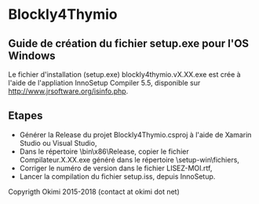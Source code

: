 Blockly4Thymio
==============

Guide de création du fichier setup.exe pour l'OS Windows
--------------------------------------------------------

Le fichier d'installation (setup.exe) blockly4thymio.vX.XX.exe est crée à l'aide de l'appliation InnoSetup Compiler 5.5, disponible sur http://www.jrsoftware.org/isinfo.php.

Etapes
------

* Générer la Release du projet Blockly4Thymio.csproj à l'aide de Xamarin Studio ou Visual Studio,
* Dans le répertoire \bin\x86\Release, copier le fichier Compilateur.X.XX.exe généré dans le répertoire \setup-win\fichiers,
* Corriger le numéro de version dans le fichier LISEZ-MOI.rtf,
* Lancer la compilation du fichier setup.iss, depuis InnoSetup.

Copyrigth Okimi 2015-2018 (contact at okimi dot net)
